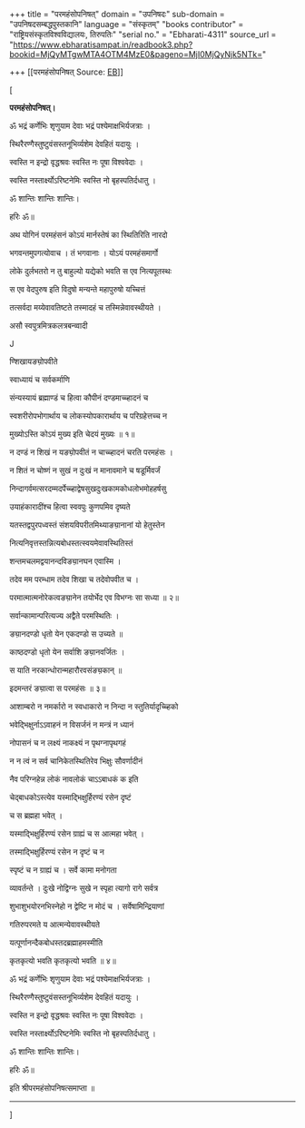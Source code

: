 +++
title = "परमहंसोपनिषत्"
domain = "उपनिषदः"
sub-domain = "उपनिषदसम्बद्धपुस्तकानि"
language = "संस्कृतम्"
"books contributor" = "राष्ट्रियसंस्कृतविश्वविद्यालयः, तिरुपतिः"
"serial no." = "Ebharati-4311"
source_url = "https://www.ebharatisampat.in/readbook3.php?bookid=MjQyMTgwMTA4OTM4MzE0&pageno=MjI0MjQyNjk5NTk="

+++
[[परमहंसोपनिषत्	Source: [EB](https://www.ebharatisampat.in/readbook3.php?bookid=MjQyMTgwMTA4OTM4MzE0&pageno=MjI0MjQyNjk5NTk=)]]

\[







**परमहंसोपनिषत्।**



ॐ भद्रं कर्णेभिः शृणुयाम देवाः भद्रं पश्येमाक्षभिर्यजत्राः ।

स्थिरैरण्गैस्तुष्टुवंसस्तनूभिर्व्यशेम देवहितं यदायुः ।

स्वस्ति न इन्द्रो वृद्धश्रवः स्वस्ति नः पूषा विश्ववेदाः ।

स्वस्ति नस्तार्क्ष्योऽरिष्टनेमिः स्वस्ति नो बृहस्पतिर्दधातु ।

ॐ शान्तिः शान्तिः शान्तिः।

हरिः ॐ॥





अथ योगिनं परमहंसनं कोऽयं मार्नस्तेषं का स्थितिरिति नारदो

भगवन्तमुपगत्योवाच । तं भगवानाः । योऽयं परमहंसमार्गो

लोके दुर्लभतरो न तु बाहुल्यो यद्येको भवति स एव नित्यपूतस्थः

स एव वेदपुरुष इति विदुषो मन्यन्ते महापुरुषो यच्चित्तं

तत्सर्वदा मय्येवावतिष्टते तस्मादहं च तस्मिन्नेवावस्थीयते ।

असौ स्वपुत्रमित्रकलत्रबन्व्वादी

J

ण्शिखायङ्य़ोपवीते

स्वाध्यायं च सर्वकर्माणि

संन्यस्यायं ब्रह्माण्डं च हित्वा कौपीनं दण्डमाच्च्हादनं च

स्वशरीरोपभोगार्थाय च लोकस्योपकारार्थाय च परिग्रहेत्तच्च न

मुख्योऽस्ति कोऽयं मुख्य इति चेदयं मुख्यः ॥ १॥





न दण्डं न शिखं न यङ्य़ोपवीतं न चाच्च्हादनं चरति परमहंसः ।

न शितं न चोष्णं न सुखं न दुःखं न मानावमाने च षडूर्मिवर्जं

निन्दागर्वमत्सरदम्मदर्पेच्च्हाद्वेषसुखदुःखकामकोधलोभमोहहर्षसु

उयाहंकारादींश्च हित्वा स्ववपुः कुणपमिव दृष्यते

यतस्तद्वपुरपध्वस्तं संशयविपरीतमिथ्याङ्य़ानानां यो हेतुस्तेन

नित्यनिवृत्तस्तन्नित्यबोधस्तत्स्वयमेवावस्थितिस्तं

शन्तमचलमद्वयानन्दविङ्य़ानघन एवास्मि ।

तदेव मम परम्धाम तदेव शिखा च तदेवोपवीत च ।

परमात्मात्मनोरेकत्वङ्य़ानेन तयोर्भेद एव विभग्नः सा सध्या ॥ २॥





सर्वान्कामान्परित्यज्य अद्वैते परमस्थितिः ।

ङ्य़ानदण्डो धृतो येन एकदण्डो स उच्यते ॥

काष्ठदण्डो धृतो येन सर्वाशि ङ्य़ानवर्जितः ।

स याति नरकान्धोरान्महारौरवसंङ्य़कान् ॥

इदमन्तरं ङ्य़ात्वा स परमहंसः ॥ ३॥





आशाम्बरो न नमर्कारो न स्वधाकारो न निन्दा न स्तुतिर्यादृच्च्हिको

भवेद्भिक्षुर्नाऽऽवाहनं न विसर्जनं न मन्त्रं न ध्यानं

नोपासनं च न लक्ष्यं नाकक्ष्यं न पृथग्नापृथगहं

न न त्वं न सर्व चानिकेतस्थितिरेव भिक्षुः सौवर्णादीनं

नैव परिग्नहेन्न लोकं नावलोकं चाऽऽबाधकं क इति

चेद्बाधकोऽस्त्येव यस्माद्भिक्षुर्हिरण्यं रसेन दृष्टं

च स ब्रह्महा भवेत् ।

यस्माद्भिक्षुर्हिरण्यं रसेन ग्राह्यं च स आत्महा भवेत् ।

तस्माद्भिक्षुर्हिरण्यं रसेन न दृष्टं च न

स्पृष्टं च न ग्राह्यं च । सर्वे कामा मनोगता

व्यावर्तन्ते । दुःखे नोद्विग्नः सुखे न स्पृहा त्यागो रागे सर्वत्र

शुभाशुभयोरनभिस्नेहो न द्वेष्टि न मोदं च । सर्वेषामिन्द्रियाणां

गतिरुपरमते य आत्मन्येवावस्थीयते

यत्पूर्णानन्दैकबोधस्तदब्रह्माहमस्मीति

कृतकृत्यो भवति कृतकृत्यो भवति ॥ ४॥





ॐ भद्रं कर्णेभिः शृणुयाम देवाः भद्रं पश्येमाक्षभिर्यजत्राः ।

स्थिरैरण्गैस्तुष्टुवंसस्तनूभिर्व्यशेम देवहितं यदायुः ।

स्वस्ति न इन्द्रो वृद्धश्रवः स्वस्ति नः पूषा विश्ववेदाः ।

स्वस्ति नस्तार्क्ष्योऽरिष्टनेमिः स्वस्ति नो बृहस्पतिर्दधातु ।



ॐ शान्तिः शान्तिः शान्तिः।

हरिः ॐ॥

इति श्रीपरमहंसोपनिषत्समाप्ता ॥

------------------------------


\]
